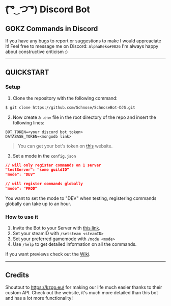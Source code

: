# (͡ ͡° ͜ つ ͡͡°) Discord Bot

## GOKZ Commands in Discord

If you have any bugs to report or suggestions to make I would appreaciate it!
Feel free to message me on Discord: `AlphaKeks#9826`
I'm always happy about constructive criticism :)

---

## QUICKSTART

### Setup

1. Clone the repository with the following command:

```bash
$ git clone https://github.com/Schnose/SchnoseBot-DJS.git
```

2. Now create a `.env` file in the root directory of the repo and insert the following lines:

```
BOT_TOKEN=<your discord bot token>
DATABASE_TOKEN=<mongodb link>
```

> You can get your bot's token on [this](https://discord.com/developers/applications) website.

3. Set a mode in the `config.json`

```json
// will only register commands on 1 server
"testServer": "some guildID"
"mode": "DEV"

// will register commands globally
"mode": "PROD"
```

You want to set the mode to "DEV" when testing, registering commands globally can take up to an hour.

### How to use it

1. Invite the Bot to your Server with [this link](https://schnose.eu/bot).
2. Set your steamID with `/setsteam <steamID>`
3. Set your preferred gamemode with `/mode <mode>`
4. Use `/help` to get detailed information on all the commands.

If you want previews check out the [Wiki](https://github.com/Schnose/SchnoseBot-DJS/wiki).

---

## Credits

Shoutout to https://kzgo.eu/ for making our life much easier thanks to their custom API. Check out the website, it's much more detailed than this bot and has a lot more functionality!
